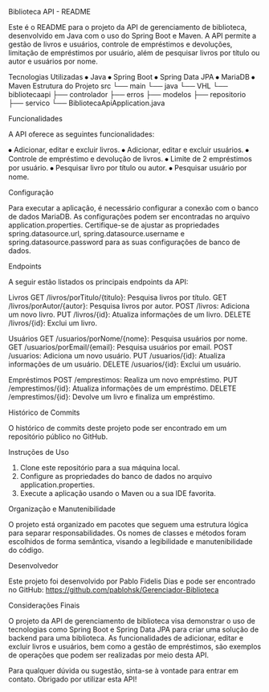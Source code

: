 Biblioteca API - README

Este é o README para o projeto da API de gerenciamento de biblioteca, desenvolvido em Java com o uso do Spring Boot e Maven. A API permite a gestão de livros e usuários, controle de empréstimos e devoluções, limitação de empréstimos por usuário, além de pesquisar livros por título ou autor e usuários por nome.

Tecnologias Utilizadas
⦁	Java
⦁	Spring Boot
⦁	Spring Data JPA
⦁	MariaDB
⦁	Maven
Estrutura do Projeto
src
└── main
    └── java
        └── VHL
            └── bibliotecaapi
                ├── controlador
                ├── erros
                ├── modelos
                ├── repositorio
                ├── servico
                └── BibliotecaApiApplication.java

Funcionalidades

A API oferece as seguintes funcionalidades:

⦁	Adicionar, editar e excluir livros.
⦁	Adicionar, editar e excluir usuários.
⦁	Controle de empréstimo e devolução de livros.
⦁	Limite de 2 empréstimos por usuário.
⦁	Pesquisar livro por título ou autor.
⦁	Pesquisar usuário por nome.

Configuração

Para executar a aplicação, é necessário configurar a conexão com o banco de dados MariaDB. As configurações podem ser encontradas no arquivo application.properties. Certifique-se de ajustar as propriedades spring.datasource.url, spring.datasource.username e spring.datasource.password para as suas configurações de banco de dados.

Endpoints

A seguir estão listados os principais endpoints da API:

Livros
GET /livros/porTitulo/{titulo}: Pesquisa livros por título.
GET /livros/porAutor/{autor}: Pesquisa livros por autor.
POST /livros: Adiciona um novo livro.
PUT /livros/{id}: Atualiza informações de um livro.
DELETE /livros/{id}: Exclui um livro.

Usuários
GET /usuarios/porNome/{nome}: Pesquisa usuários por nome.
GET /usuarios/porEmail/{email}: Pesquisa usuários por email.
POST /usuarios: Adiciona um novo usuário.
PUT /usuarios/{id}: Atualiza informações de um usuário.
DELETE /usuarios/{id}: Exclui um usuário.

Empréstimos
POST /emprestimos: Realiza um novo empréstimo.
PUT /emprestimos/{id}: Atualiza informações de um empréstimo.
DELETE /emprestimos/{id}: Devolve um livro e finaliza um empréstimo.

Histórico de Commits

O histórico de commits deste projeto pode ser encontrado em um repositório público no GitHub. 

Instruções de Uso

1.	Clone este repositório para a sua máquina local.
2.	Configure as propriedades do banco de dados no arquivo application.properties.
3.	Execute a aplicação usando o Maven ou a sua IDE favorita.

Organização e Manutenibilidade

O projeto está organizado em pacotes que seguem uma estrutura lógica para separar responsabilidades. Os nomes de classes e métodos foram escolhidos de forma semântica, visando a legibilidade e manutenibilidade do código.

Desenvolvedor

Este projeto foi desenvolvido por Pablo Fidelis Dias e pode ser encontrado no GitHub: https://github.com/pablohsk/Gerenciador-Biblioteca

Considerações Finais

O projeto da API de gerenciamento de biblioteca visa demonstrar o uso de tecnologias como Spring Boot e Spring Data JPA para criar uma solução de backend para uma biblioteca. As funcionalidades de adicionar, editar e excluir livros e usuários, bem como a gestão de empréstimos, são exemplos de operações que podem ser realizadas por meio desta API.

Para qualquer dúvida ou sugestão, sinta-se à vontade para entrar em contato. Obrigado por utilizar esta API!
